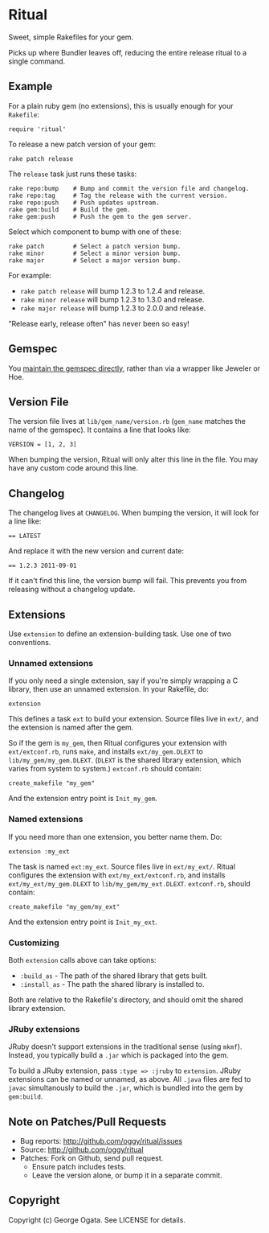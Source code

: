 # Ritual

Sweet, simple Rakefiles for your gem.

Picks up where Bundler leaves off, reducing the entire release ritual
to a single command.

## Example

For a plain ruby gem (no extensions), this is usually enough for your
`Rakefile`:

    require 'ritual'

To release a new patch version of your gem:

    rake patch release

The `release` task just runs these tasks:

    rake repo:bump    # Bump and commit the version file and changelog.
    rake repo:tag     # Tag the release with the current version.
    rake repo:push    # Push updates upstream.
    rake gem:build    # Build the gem.
    rake gem:push     # Push the gem to the gem server.

Select which component to bump with one of these:

    rake patch        # Select a patch version bump.
    rake minor        # Select a minor version bump.
    rake major        # Select a major version bump.

For example:

 * `rake patch release` will bump 1.2.3 to 1.2.4 and release.
 * `rake minor release` will bump 1.2.3 to 1.3.0 and release.
 * `rake major release` will bump 1.2.3 to 2.0.0 and release.

"Release early, release often" has never been so easy!

## Gemspec

You [maintain the gemspec directly][using-gemspecs-as-intended], rather than via
a wrapper like Jeweler or Hoe.

[using-gemspecs-as-intended]: http://yehudakatz.com/2010/04/02/using-gemspecs-as-intended

## Version File

The version file lives at `lib/gem_name/version.rb` (`gem_name`
matches the name of the gemspec). It contains a line that looks like:

    VERSION = [1, 2, 3]

When bumping the version, Ritual will only alter this line in the
file. You may have any custom code around this line.

## Changelog

The changelog lives at `CHANGELOG`. When bumping the version, it will
look for a line like:

    == LATEST

And replace it with the new version and current date:

    == 1.2.3 2011-09-01

If it can't find this line, the version bump will fail. This prevents
you from releasing without a changelog update.

## Extensions

Use `extension` to define an extension-building task. Use one of two
conventions.

### Unnamed extensions

If you only need a single extension, say if you're simply wrapping a C
library, then use an unnamed extension. In your Rakefile, do:

    extension

This defines a task `ext` to build your extension. Source files live
in `ext/`, and the extension is named after the gem.

So if the gem is `my_gem`, then Ritual configures your extension with
`ext/extconf.rb`, runs `make`, and installs `ext/my_gem.DLEXT` to
`lib/my_gem/my_gem.DLEXT`. (`DLEXT` is the shared library extension,
which varies from system to system.) `extconf.rb` should contain:

    create_makefile "my_gem"

And the extension entry point is `Init_my_gem`.

### Named extensions

If you need more than one extension, you better name them. Do:

    extension :my_ext

The task is named `ext:my_ext`. Source files live in
`ext/my_ext/`. Ritual configures the extension with
`ext/my_ext/extconf.rb`, and installs `ext/my_ext/my_gem.DLEXT` to
`lib/my_gem/my_ext.DLEXT`. `extconf.rb`, should contain:

    create_makefile "my_gem/my_ext"

And the extension entry point is `Init_my_ext`.

### Customizing

Both `extension` calls above can take options:

 * `:build_as` - The path of the shared library that gets built.
 * `:install_as` - The path the shared library is installed to.

Both are relative to the Rakefile's directory, and should omit the
shared library extension.

### JRuby extensions

JRuby doesn't support extensions in the traditional sense (using
`mkmf`). Instead, you typically build a `.jar` which is packaged into
the gem.

To build a JRuby extension, pass `:type => :jruby` to
`extension`. JRuby extensions can be named or unnamed, as above. All
`.java` files are fed to `javac` simultanously to build the `.jar`,
which is bundled into the gem by `gem:build`.

## Note on Patches/Pull Requests
 
 * Bug reports: http://github.com/oggy/ritual/issues
 * Source: http://github.com/oggy/ritual
 * Patches: Fork on Github, send pull request.
   * Ensure patch includes tests.
   * Leave the version alone, or bump it in a separate commit.

## Copyright

Copyright (c) George Ogata. See LICENSE for details.

